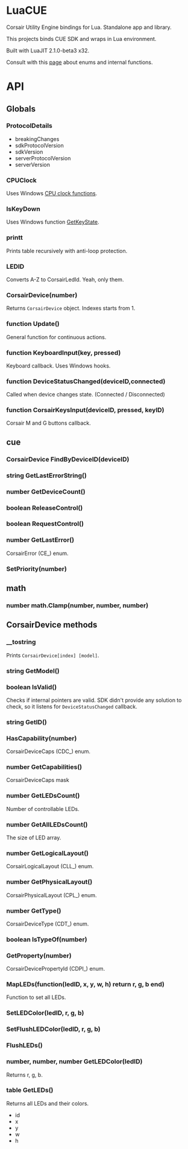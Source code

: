 # LuaCUE
Corsair Utility Engine bindings for Lua. Standalone app and library.

This projects binds CUE SDK and wraps in Lua environment.

Built with LuaJIT 2.1.0-beta3 x32.

Consult with this [page](https://corsairofficial.github.io/cue-sdk/) about enums and internal functions.

# API


## Globals

### ProtocolDetails

- breakingChanges
- sdkProtocolVersion
- sdkVersion
- serverProtocolVersion
- serverVersion

### CPUClock

Uses Windows [CPU clock functions](https://docs.microsoft.com/ru-ru/windows/win32/sysinfo/acquiring-high-resolution-time-stamps).

### IsKeyDown

Uses Windows function [GetKeyState](https://docs.microsoft.com/en-us/windows/win32/api/winuser/nf-winuser-getkeystate).

### printt

Prints table recursively with anti-loop protection.

### LEDID

Converts A-Z to CorsairLedId. Yeah, only them.

### CorsairDevice(number)

Returns `CorsairDevice` object. Indexes starts from 1.

### function Update()

General function for continuous actions.

### function KeyboardInput(key, pressed)

Keyboard callback. Uses Windows hooks.

### function DeviceStatusChanged(deviceID,connected)

Called when device changes state. (Connected / Disconnected)

### function CorsairKeysInput(deviceID, pressed, keyID)

Corsair M and G buttons callback.


## cue

### CorsairDevice FindByDeviceID(deviceID)

### string GetLastErrorString()

### number GetDeviceCount()

### boolean ReleaseControl()

### boolean RequestControl()

### number GetLastError()

CorsairError (CE_) enum.

### SetPriority(number)


## math

### number math.Clamp(number, number, number)


## CorsairDevice methods

### __tostring

Prints `CorsairDevice[index] [model]`.

### string GetModel()

### boolean IsValid()

Checks if internal pointers are valid. SDK didn't provide any solution to check, so it listens for `DeviceStatusChanged` callback.

### string GetID()

### HasCapability(number)

CorsairDeviceCaps (CDC_) enum.

### number GetCapabilities()

CorsairDeviceCaps mask

### number GetLEDsCount()

Number of controllable LEDs.

### number GetAllLEDsCount()

The size of LED array.

### number GetLogicalLayout()

CorsairLogicalLayout (CLL_) enum.

### number GetPhysicalLayout()

CorsairPhysicalLayout (CPL_) enum.

### number GetType()

CorsairDeviceType (CDT_) enum.

### boolean IsTypeOf(number)

### GetProperty(number)

CorsairDevicePropertyId (CDPI_) enum.

### MapLEDs(function(ledID, x, y, w, h) return r, g, b end)

Function to set all LEDs.

### SetLEDColor(ledID, r, g, b)

### SetFlushLEDColor(ledID, r, g, b)

### FlushLEDs()

### number, number, number GetLEDColor(ledID)

Returns r, g, b.

### table GetLEDs()

Returns all LEDs and their colors.

- id
- x
- y
- w
- h